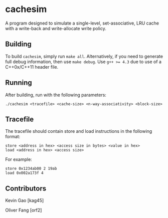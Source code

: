 cachesim
========
A program designed to simulate a single-level, set-associative, LRU cache with a write-back and write-allocate write policy.

Building
--------
To build `cachesim`, simply run `make all`. Alternatively, if you need to generate full debug information, then use `make debug`. Use `g++ >= 4.3` due to use of a C++0x/C++11 header file.

Running
-------
After building, run with the following parameters:

    ./cachesim <tracefile> <cache-size> <n-way-associativity> <block-size>

Tracefile
---------
The tracefile should contain store and load instructions in the following format:

    store <address in hex> <access size in bytes> <value in hex>
    load <address in hex> <access size>

For example:

    store 0x1234ab00 2 19ab
    load 0x002a173f 4

Contributors
------------
Kevin Gao [kag45]

Oliver Fang [orf2]
